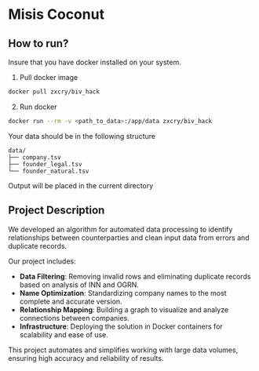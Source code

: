 # Misis Coconut

## How to run?
Insure that you have docker installed on your system.

1. Pull docker image
```bash
docker pull zxcry/biv_hack
```

2. Run docker
```bash
docker run --rm -v <path_to_data>:/app/data zxcry/biv_hack
```
Your data should be in the following structure
```
data/
├── company.tsv
├── founder_legal.tsv
└── founder_natural.tsv
```
Output will be placed in the current directory

## Project Description
We developed an algorithm for automated data processing to identify relationships between counterparties and clean input data from errors and duplicate records.  

Our project includes:  
- **Data Filtering**: Removing invalid rows and eliminating duplicate records based on analysis of INN and OGRN.  
- **Name Optimization**: Standardizing company names to the most complete and accurate version.  
- **Relationship Mapping**: Building a graph to visualize and analyze connections between companies.  
- **Infrastructure**: Deploying the solution in Docker containers for scalability and ease of use.  

This project automates and simplifies working with large data volumes, ensuring high accuracy and reliability of results.
